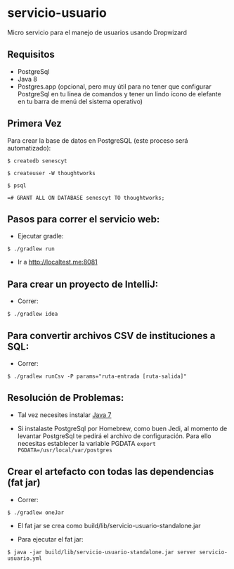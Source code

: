 # servicio-usuario

Micro servicio para el manejo de usuarios usando Dropwizard

## Requisitos
- PostgreSql
- Java 8
- Postgres.app (opcional, pero muy útil para no tener que configurar PostgreSql en tu línea de comandos y tener un lindo ícono de elefante en tu barra de menú del sistema operativo)

## Primera Vez

Para crear la base de datos en PostgreSQL (este proceso será automatizado):
```
$ createdb senescyt

$ createuser -W thoughtworks

$ psql

=# GRANT ALL ON DATABASE senescyt TO thoughtworks;
```

## Pasos para correr el servicio web:

- Ejecutar gradle:

```
$ ./gradlew run
```
      
- Ir a <http://localtest.me:8081>


## Para crear un proyecto de IntelliJ:

- Correr:

```
$ ./gradlew idea
```

## Para convertir archivos CSV de instituciones a SQL:

- Correr:

```
$ ./gradlew runCsv -P params="ruta-entrada [ruta-salida]"
```

Resolución de Problemas:
----------------

- Tal vez necesites instalar [Java 7](http://www.oracle.com/technetwork/java/javase/downloads/jdk7-downloads-1880260.html)

- Si instalaste PostgreSql por Homebrew, como buen Jedi, al momento de levantar PostgreSql te pedirá el archivo de configuración. Para ello necesitas establecer la variable PGDATA
```export PGDATA=/usr/local/var/postgres```

Crear el artefacto con todas las dependencias (fat jar)
---------------

- Correr:

```
$ ./gradlew oneJar
```

- El fat jar se crea como build/lib/servicio-usuario-standalone.jar

- Para ejecutar el fat jar:

```
$ java -jar build/lib/servicio-usuario-standalone.jar server servicio-usuario.yml
```
